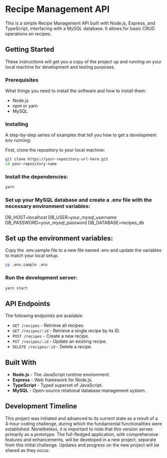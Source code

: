 # Recipe Management API

This is a simple Recipe Management API built with Node.js, Express, and TypeScript, interfacing with a MySQL database. It allows for basic CRUD operations on recipes.

## Getting Started

These instructions will get you a copy of the project up and running on your local machine for development and testing purposes.

### Prerequisites

What things you need to install the software and how to install them:

- Node.js
- npm or yarn
- MySQL

### Installing

A step-by-step series of examples that tell you how to get a development env running:

First, clone the repository to your local machine:

```bash
git clone https://your-repository-url-here.git
cd your-repository-name
```

### Install the dependencies:

```bash
yarn
```

### Set up your MySQL database and create a .env file with the necessary environment variables:
DB_HOST=localhost
DB_USER=your_mysql_username
DB_PASSWORD=your_mysql_password
DB_DATABASE=recipes_db

## Set up the environment variables:

Copy the .env.sample file to a new file named .env and update the variables to match your local setup.

```bash
cp .env.sample .env
```

### Run the development server:

```bash
yarn start
```

## API Endpoints

The following endpoints are available:

- `GET /recipes` - Retrieve all recipes.
- `GET /recipes/:id` - Retrieve a single recipe by its ID.
- `POST /recipes` - Create a new recipe.
- `PUT /recipes/:id` - Update an existing recipe.
- `DELETE /recipes/:id` - Delete a recipe.

## Built With

- **Node.js** - The JavaScript runtime environment.
- **Express** - Web framework for Node.js.
- **TypeScript** - Typed superset of JavaScript.
- **MySQL** - Open-source relational database management system.

## Development Timeline

This project was initiated and advanced to its current state as a result of a 4-hour coding challenge, during which the fundamental functionalities were established. Nonetheless, it is important to note that this version serves primarily as a prototype. The full-fledged application, with comprehensive features and enhancements, will be developed in a new project, separate from this initial challenge. Updates and progress on the new project will be shared as they occur.

